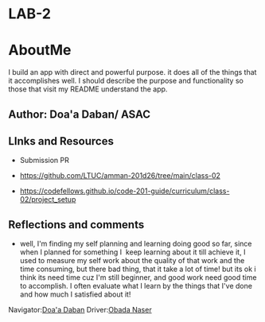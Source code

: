 
# LAB-2


# AboutMe

I build an app with direct and powerful purpose. it does all of the things that it accomplishes well.
I should describe the purpose and functionality so those that visit my README understand the app.

## Author: Doa'a Daban/ ASAC

## LInks and Resources

* Submission PR

* https://github.com/LTUC/amman-201d26/tree/main/class-02

* https://codefellows.github.io/code-201-guide/curriculum/class-02/project_setup


## Reflections and comments
 
 * well, I'm finding my self planning and learning doing good so far, since when I planned for something I  keep learning about it till achieve it, I used to measure my self work about the quality of that work and the time consuming,
but there bad thing, that it take a lot of time! but its ok i think its need time cuz I'm still beginner, and good work need good time to accomplish.
I often evaluate what I learn by the things that I've done and how much I satisfied about it! 


Navigator:[Doa'a Daban](https://github.com/DoaaDaban/AboutMe)
Driver:[Obada Naser](https://github.com/obada-naser/AboutMe)










